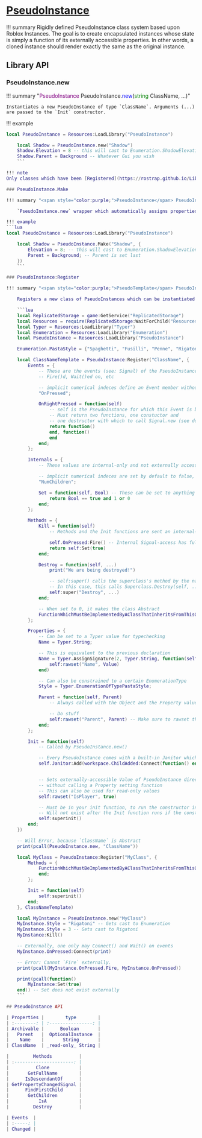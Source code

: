# [PseudoInstance](https://github.com/RoStrap/Classes/blob/master/PseudoInstance.lua)

!!! summary
Rigidly defined PseudoInstance class system based upon Roblox Instances. The goal is to create encapsulated instances whose state is simply a function of its externally accessible properties. In other words, a cloned instance should render exactly the same as the original instance.

## Library API

### PseudoInstance.new

!!! summary "<span style="color:purple;">PseudoInstance</span> PseudoInstance.<span style="color:blue;">new</span>(<span style="color:green;">string</span> ClassName, ...)"

    Instantiates a new PseudoInstance of type `ClassName`. Arguments (...) are passed to the `Init` constructor.

!!! example
```lua
local PseudoInstance = Resources:LoadLibrary("PseudoInstance")

    local Shadow = PseudoInstance.new("Shadow")
    Shadow.Elevation = 8 -- this will cast to Enumeration.ShadowElevation.Elevation8
    Shadow.Parent = Background -- Whatever Gui you wish
    ```

!!! note
Only classes which have been [Registered](https://rostrap.github.io/Libraries/Classes/PseudoInstance/#pseudoinstanceregister) may be instantiated. If you attempt to instantiate a class which has not been [Registered](https://rostrap.github.io/Libraries/Classes/PseudoInstance/#pseudoinstanceregister), it will call `Resources:LoadLibrary(ClassName)` and try again.

### PseudoInstance.Make

!!! summary "<span style="color:purple;">PseudoInstance</span> PseudoInstance.<span style="color:blue;">Make</span>(<span style="color:green;">string</span> ClassName, <span style="color:teal;">dictionary</span> Properties, ...)"

    `PseudoInstance.new` wrapper which automatically assigns properties in dictionary `Properties`. Arguments passed to (...) must be dictionaries of Properties too. The only downside is you cannot pass any parameters to the `Init` constructor, but you probably don't need to. [See the Make library's documentation for more information, as it works identically.](https://rostrap.github.io/Libraries/Helper/Make/)

!!! example
```lua
local PseudoInstance = Resources:LoadLibrary("PseudoInstance")

    local Shadow = PseudoInstance.Make("Shadow", {
    	Elevation = 8; -- this will cast to Enumeration.ShadowElevation.Elevation8
    	Parent = Background; -- Parent is set last
    })
    ```

### PseudoInstance:Register

!!! summary "<span style="color:purple;">PseudoTemplate</span> PseudoInstance:<span style="color:blue;">Register</span>(<span style="color:green;">string</span> ClassName, <span style="color:teal;">table</span> Template, <span style="color:green;">table</span> InheritsFrom = PseudoInstance)"

    Registers a new class of PseudoInstances which can be instantiated via `PseudoInstance.new(ClassName)`. Please read all the documentation in the example below:

    ```lua
    local ReplicatedStorage = game:GetService("ReplicatedStorage")
    local Resources = require(ReplicatedStorage:WaitForChild("Resources"))
    local Typer = Resources:LoadLibrary("Typer")
    local Enumeration = Resources:LoadLibrary("Enumeration")
    local PseudoInstance = Resources:LoadLibrary("PseudoInstance")

    Enumeration.PastaStyle = {"Spaghetti", "Fusilli", "Penne", "Rigatoni", "Rotelle"}

    local ClassNameTemplate = PseudoInstance:Register("ClassName", {
    	Events = {
    		-- These are the events (see: Signal) of the PseudoInstance. These can be Connect()ed to,
    		-- Fire()d, Wait()ed on, etc

    		-- implicit numerical indeces define an Event member without Constuctors or Destructors
    		"OnPressed";

    		OnRightPressed = function(self)
    			-- self is the PseudoInstance for which this Event is being constructed.
    			-- Must return two functions, one constuctor and
    			-- one destructor with which to call Signal.new (see docs)
    			return function()
    			end, function()
    			end
    		end;
    	};

    	Internals = {
    		-- These values are internal-only and not externally accessible

    		-- implicit numerical indeces are set by default to false, to be defined at run-time
    		"NumChildren";

    		Set = function(self, Bool) -- These can be set to anything
    			return Bool == true and 1 or 0
    		end;
    	};

    	Methods = {
    		Kill = function(self)
    			-- Methods and the Init functions are sent an internal-access table version of self

    			self.OnPressed:Fire() -- Internal Signal-access has full control
    			return self:Set(true)
    		end;

    		Destroy = function(self, ...)
    			print("We are being destroyed!")

    			-- self:super() calls the superclass's method by the name of the first parameter
    			-- In this case, this calls Superclass.Destroy(self, ...)
    			self:super("Destroy", ...)
    		end;

    		-- When set to 0, it makes the class Abstract
    		FunctionWhichMustBeImplementedByAClassThatInheritsFromThisOne = 0;
    	};

    	Properties = {
    		-- Can be set to a Typer value for typechecking
    		Name = Typer.String;

    		-- This is equivalent to the previous declaration
    		Name = Typer.AssignSignature(2, Typer.String, function(self, Value)
    			self:rawset("Name", Value)
    		end)

    		-- Can also be constrained to a certain EnumerationType
    		Style = Typer.EnumerationOfTypePastaStyle;

    		Parent = function(self, Parent)
    			-- Always called with the Object and the Property value it is being set to

    			-- Do stuff
    			self:rawset("Parent", Parent) -- Make sure to rawset the Property to what it should be
    		end;
    	};

    	Init = function(self)
    		-- Called by PseudoInstance.new()

    		-- Every PseudoInstance comes with a built-in Janitor which is called upon Destruction
    		self.Janitor:Add(workspace.ChildAdded:Connect(function() end))


    		-- Sets externally-accessible Value of PseudoInstance directly
    		-- without calling a Property setting function
    		-- This can also be used for read-only values
    		self:rawset("IsPlayer", true)

    		-- Must be in your init function, to run the constructor in the superclass
    		-- Will not exist after the Init function runs if the constructors resolved properly
    		self:superinit()
    	end;
    })

    -- Will Error, because `ClassName` is Abstract
    print(pcall(PseudoInstance.new, "ClassName"))

    local MyClass = PseudoInstance:Register("MyClass", {
    	Methods = {
    		FunctionWhichMustBeImplementedByAClassThatInheritsFromThisOne = function(self)
    		end;
    	};

    	Init = function(self)
    		self:superinit()
    	end;
    }, ClassNameTemplate)

    local MyInstance = PseudoInstance.new("MyClass")
    MyInstance.Style = "Rigatoni" -- Gets cast to Enumeration
    MyInstance.Style = 3 -- Gets cast to Rigatoni
    MyInstance:Kill()

    -- Externally, one only may Connect() and Wait() on events
    MyInstance.OnPressed:Connect(print)

    -- Error: Cannot `Fire` externally.
    print(pcall(MyInstance.OnPressed.Fire, MyInstance.OnPressed))

    print(pcall(function()
    	MyInstance:Set(true)
    end)) -- Set does not exist externally
    ```

## PseudoInstance API

| Properties |        type        |
| :--------: | :----------------: |
| Archivable |      Boolean       |
|   Parent   |  OptionalInstance  |
|    Name    |       String       |
| ClassName  | _read-only_ String |

|         Methods          |
| :----------------------: |
|          Clone           |
|       GetFullName        |
|      IsDescendantOf      |
| GetPropertyChangedSignal |
|      FindFirstChild      |
|       GetChildren        |
|           IsA            |
|         Destroy          |

| Events  |
| :-----: |
| Changed |

